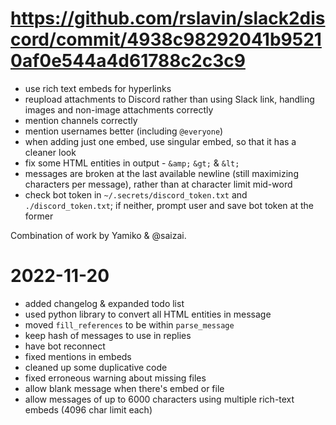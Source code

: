 # https://github.com/rslavin/slack2discord/commit/4938c98292041b95210af0e544a4d61788c2c3c9
* use rich text embeds for hyperlinks
* reupload attachments to Discord rather than using Slack link, handling images and non-image attachments correctly
* mention channels correctly
* mention usernames better (including `@everyone`)
* when adding just one embed, use singular embed, so that it has a cleaner look
* fix some HTML entities in output - `&amp;` `&gt;` & `&lt;`
* messages are broken at the last available newline (still maximizing characters per message), rather than at character limit mid-word
* check bot token in `~/.secrets/discord_token.txt` and `./discord_token.txt`; if neither, prompt user and save bot token at the former

Combination of work by Yamiko & @saizai.

# 2022-11-20
* added changelog & expanded todo list
* used python library to convert all HTML entities in message
* moved `fill_references` to be within `parse_message`
* keep hash of messages to use in replies
* have bot reconnect
* fixed mentions in embeds
* cleaned up some duplicative code
* fixed erroneous warning about missing files
* allow blank message when there's embed or file
* allow messages of up to 6000 characters using multiple rich-text embeds (4096 char limit each)
